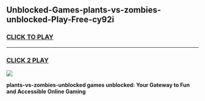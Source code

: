 
## Unblocked-Games-plants-vs-zombies-unblocked-Play-Free-cy92i
<h3>
<a href="https://premium76.site?title=plants-vs-zombies-unblocked&ref=23A">CLICK TO PLAY</a></h3>
<hr>

<h3>
<a href="https://premium76.site?title=plants-vs-zombies-unblocked&ref=23A">CLICK 2 PLAY</a>
  
</h3>

<a href="https://premium76.site?title=plants-vs-zombies-unblocked&ref=23A"><img src="https://clearcache.store/games.png"></a>


**plants-vs-zombies-unblocked games unblocked: Your Gateway to Fun and Accessible Online Gaming**
